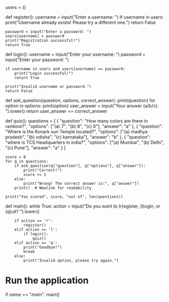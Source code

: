 users = {}

def register():
    username = input("Enter a username: ")
    if username in users:
        print("Username already exists! Please try a different one.")
        return False
    
    password = input("Enter a password: ")
    users[username] = password
    print("Registration successful!")
    return True

def login():
    username = input("Enter your username: ")
    password = input("Enter your password: ")
    
    if username in users and users[username] == password:
        print("Login successful!")
        return True
    
    print("Invalid username or password.")
    return False

def ask_question(question, options, correct_answer):
    print(question)
    for option in options:
        print(option)
    user_answer = input("Your answer (a/b/c): ").lower()
    return user_answer == correct_answer

def quiz():
    questions = [
        {
            "question": "How many colors are there in rainbow?",
            "options": ["(a) 7", "(b) 8", "(c) 6"],
            "answer": "a"
        },
        {
            "question": "Where is the Konark sun Temple located?",
            "options": ["(a) madhya pradesh", "(b) odisha", "(c) karnataka"],
            "answer": "b"
        },
        {
            "question": "where is TCS Headquarters in india?",
            "options": ["(a) Mumbai", "(b) Delhi", "(c) Pune"],
            "answer": "a"
        }
    ]

    score = 0
    for q in questions:
        if ask_question(q["question"], q["options"], q["answer"]):
            print("Correct!")
            score += 1
        else:
            print("Wrong! The correct answer is:", q["answer"])
        print()  # Newline for readability

    print("You scored", score, "out of", len(questions))

def main():
    while True:
        action = input("Do you want to (r)egister, (l)ogin, or (q)uit? ").lower()
        
        if action == 'r':
            register()
        elif action == 'l':
            if login():
                quiz()
        elif action == 'q':
            print("Goodbye!")
            break
        else:
            print("Invalid option, please try again.")

# Run the application
if _name_ == "_main_":
  main()
